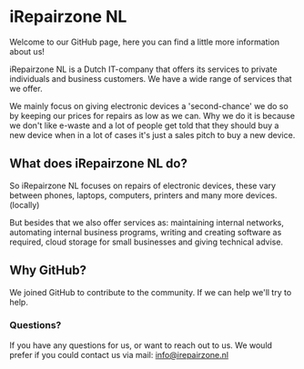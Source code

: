 # iRepairzone NL

Welcome to our GitHub page, here you can find a little more information about us!

iRepairzone NL is a Dutch IT-company that offers its services to private individuals and business customers. We have a wide range of services that we offer.

We mainly focus on giving electronic devices a 'second-chance' we do so by keeping our prices for repairs as low as we can. Why we do it is because we don't like e-waste and a lot of people get told that they should buy a new device when in a lot of cases it's just a sales pitch to buy a new device.

## What does iRepairzone NL do?

So iRepairzone NL focuses on repairs of electronic devices, these vary between phones, laptops, computers, printers and many more devices. (locally)

But besides that we also offer services as: maintaining internal networks, automating internal business programs, writing and creating software as required, cloud storage for small businesses and giving technical advise.

## Why GitHub?

We joined GitHub to contribute to the community. 
If we can help we'll try to help. 

### Questions?

If you have any questions for us, or want to reach out to us.
We would prefer if you could contact us via mail: info@irepairzone.nl
